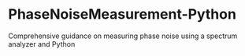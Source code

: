 # PhaseNoiseMeasurement-Python
Comprehensive guidance on measuring phase noise using a spectrum analyzer and Python
